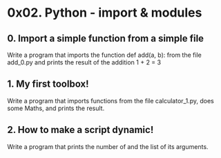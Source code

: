 # 0x02. Python - import & modules
## 0. Import a simple function from a simple file
Write a program that imports the function def add(a, b): from the file add_0.py and prints the result of the addition 1 + 2 = 3
## 1. My first toolbox!
Write a program that imports functions from the file calculator_1.py, does some Maths, and prints the result.
## 2. How to make a script dynamic!
Write a program that prints the number of and the list of its arguments.
